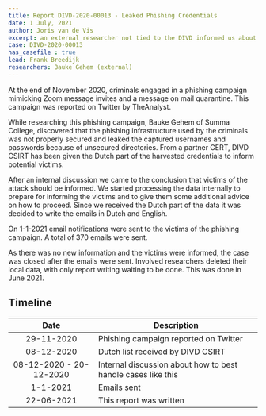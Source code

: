 ```yaml
---
title: Report DIVD-2020-00013 - Leaked Phishing Credentials
date: 1 July, 2021
author: Joris van de Vis
excerpt: an external researcher not tied to the DIVD informed us about leaked phishing credentials, the DIVD/DIVD CSIRT informed the victims of the phishing campaign after obtaining the information
case: DIVD-2020-00013
has_casefile : true
lead: Frank Breedijk
researchers: Bauke Gehem (external)
---
```

At the end of November 2020, criminals engaged in a phishing campaign mimicking Zoom message invites and a message on mail quarantine. This campaign was reported on Twitter by TheAnalyst.

While researching this phishing campaign, Bauke Gehem of Summa College, discovered that the phishing infrastructure used by the criminals was not properly secured and leaked the captured usernames and passwords because of unsecured directories. From a partner CERT, DIVD CSIRT has been given the Dutch part of the harvested credentials to inform potential victims.

After an internal discussion we came to the conclusion that victims of the attack should be informed. We started processing the data internally to prepare for informing the victims and to give them some additional advice on how to proceed. Since we received the Dutch part of the data it was decided to write the emails in Dutch and English.

On 1-1-2021 email notifications were sent to the victims of the phishing campaign. A total of 370 emails were sent.

As there was no new information and the victims were informed, the case was closed after the emails were sent. Involved researchers deleted their local data, with only report writing waiting to be done. This was done in June 2021.

## Timeline

| Date | Description |
|:-----:|-------------|
|29-11-2020 			 |  Phishing campaign reported on Twitter |
|08-12-2020		         |	Dutch list received by DIVD CSIRT |
|08-12-2020 - 20-12-2020 |	Internal discussion about how to best handle cases like this |
|1-1-2021			     |  Emails sent |
|22-06-2021			     |  This report was written |

